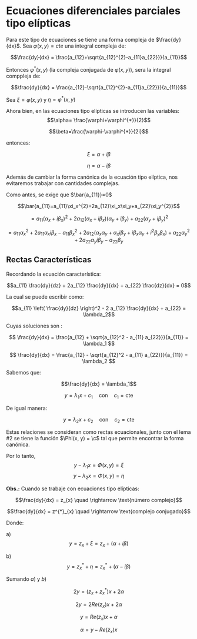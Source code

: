 # Ecuaciones diferenciales parciales tipo elípticas

Para este tipo de ecuaciones se tiene una forma compleja de $\frac{dy}{dx}$. Sea $\varphi(x,y)=cte$ una integral compleja de:

$$\frac{dy}{dx} = \frac{a_{12}+\sqrt{a_{12}^{2}-a_{11}a_{22}}}{a_{11}}$$

Entonces $\varphi^{*}(x,y)$ (la compleja conjugada de $\varphi(x,y)$), sera la integral comppleja de:

$$\frac{dy}{dx} = \frac{a_{12}-\sqrt{a_{12}^{2}-a_{11}a_{22}}}{a_{11}}$$

Sea $\xi=\varphi(x,y)$ y $\eta=\varphi^{*}(x,y)$ 

Ahora bien, en las ecuaciones tipo elípticas se introducen las variables: 
$$\alpha= \frac{\varphi+\varphi^{*}}{2}$$

$$\beta=\frac{\varphi-\varphi^{*}}{2i}$$

entonces:

$$\xi=\alpha + i\beta$$

$$\eta= \alpha-i\beta$$

Además de cambiar la forma canónica de la ecuación tipo elíptica, nos evitaremos trabajar con cantidades complejas.

Como antes, se exige que $\bar{a_{11}}=0$

$$\bar{a_{11}=a_{11}\xi_x^{2}+2a_{12}\xi_x\xi_y+a_{22}\xi_y^{2}}$$

$$=a_{11}(\alpha_x+ i\beta_x)^{2} +2a_{12}(\alpha_x+ i\beta_x)(\alpha_y+ i\beta_y)+a_{22}(\alpha_y+ i\beta_y)^{2}$$

$$=a_{11}\alpha_x^{2}+2a_{11}\alpha_x i\beta_x-a_{11}\beta_x^{2}+2a_{12}(\alpha_x \alpha_y + \alpha_x i \beta_y+ i \beta_x \alpha_y + i^{2} \beta_y \beta_x)+a_{22}\alpha_y^{2}+ 2a_{22}\alpha_y i \beta_y - a_{22}\beta_y$$

## Rectas Características

Recordando la ecuación característica:

$$a_{11} \frac{dy}{dz} + 2a_{12} \frac{dy}{dx} + a_{22} \frac{dz}{dx} = 0$$

La cual se puede escribir como:

$$a_{11} \left( \frac{dy}{dz} \right)^2 - 2 a_{12} \frac{dy}{dx} + a_{22} = \lambda_2$$

Cuyas soluciones son :

$$
\frac{dy}{dx} = \frac{a_{12} + \sqrt{a_{12}^2 - a_{11} a_{22}}}{a_{11}} = \lambda_1
$$

$$
\frac{dy}{dx} = \frac{a_{12} - \sqrt{a_{12}^2 - a_{11} a_{22}}}{a_{11}} = \lambda_2
$$

Sabemos que:

$$\frac{dy}{dx} = \lambda_1$$

$$y = \lambda_1 x + c_1 \quad \text{con} \quad c_1 = \text{cte}$$

De igual manera:

$$y = \lambda_2 x + c_2 \quad \text{con} \quad c_2 = \text{cte}$$

Estas relaciones se consideran como rectas ecuacionales, junto con el
lema #2 se tiene la función $\Phi(x, y) = \c$ tal que permite encontrar
la forma canónica.

Por lo tanto, $$y - \lambda_1 x = \Phi(x,y) = \xi$$
$$y - \lambda_2 x = \Phi(x,y) = \eta$$

**Obs.:** Cuando se trabaje con ecuaciones tipo elípticas:

$$\frac{dy}{dx} = z_{x} \quad \rightarrow \text{número complejo}$$

$$\frac{dy}{dx} = z^{*}_{x} \quad \rightarrow \text{complejo conjugado}$$

Donde:

a) $$y = z_x + \xi =  z_x + (\alpha + i\beta)$$

b) $$y = z^{*}_{x} + \eta = z^{*}_{x}+ (\alpha - i\beta)$$

Sumando $a)$ y $b)$

$$2y = (z_x + z^*_x) x + 2\alpha$$

$$2y = 2{Re}(z_x) x + 2\alpha$$

$$y = {Re}(z_x) x + \alpha$$

$$\alpha= y - {Re}(z_x) x$$


